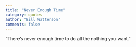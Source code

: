 ```yaml
---
title: "Never Enough Time" 
category: quotes
author: "Bill Watterson"
comments: false
---
```


“There’s never enough time to do all the nothing you want.”